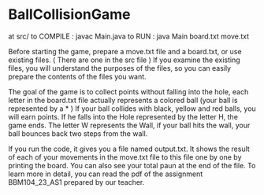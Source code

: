 # BallCollisionGame

at src/
to COMPILE : javac Main.java
to RUN : java Main board.txt move.txt

Before starting the game, prepare a move.txt file and a board.txt, or use existing files. ( There are one in the src file )
If you examine the existing files, you will understand the purposes of the files, so you can easily prepare the contents of the files you want.

The goal of the game is to collect points without falling into the hole, each letter in the board.txt file actually represents a colored ball (your ball is represented by a * )
If your ball collides with black, yellow and red balls, you will earn points. 
If he falls into the Hole represented by the letter H, the game ends. 
The letter W represents the Wall, if your ball hits the wall, your ball bounces back two steps from the wall.

If you run the code, it gives you a file named output.txt. It shows the result of each of your movements in the move.txt file to this file one by one by printing the board. You can also see your total paun at the end of the file. 
To learn more in detail, you can read the pdf of the assignment BBM104_23_AS1 prepared by our teacher.
